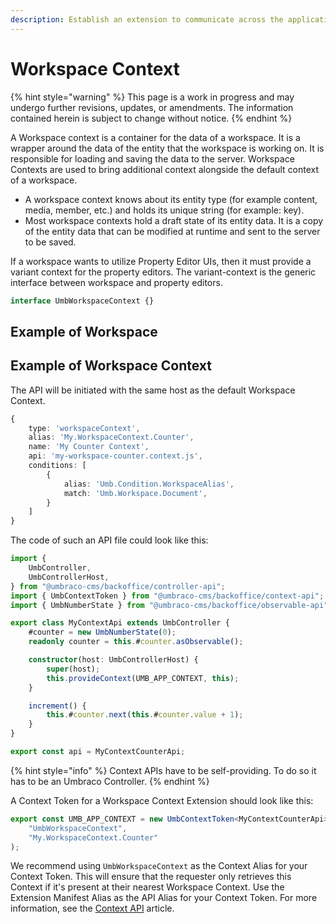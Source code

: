 ```yaml
---
description: Establish an extension to communicate across the application.
---
```


# Workspace Context

{% hint style="warning" %}
This page is a work in progress and may undergo further revisions, updates, or amendments. The information contained herein is subject to change without notice.
{% endhint %}

A Workspace context is a container for the data of a workspace. It is a wrapper around the data of the entity that the workspace is working on. It is responsible for loading and saving the data to the server. Workspace Contexts are used to bring additional context alongside the default context of a workspace.

* A workspace context knows about its entity type (for example content, media, member, etc.) and holds its unique string (for example: key).
* Most workspace contexts hold a draft state of its entity data. It is a copy of the entity data that can be modified at runtime and sent to the server to be saved.

If a workspace wants to utilize Property Editor UIs, then it must provide a variant context for the property editors. The variant-context is the generic interface between workspace and property editors.&#x20;

```ts
interface UmbWorkspaceContext {}
```

## Example of Workspace

## Example of Workspace Context

The API will be initiated with the same host as the default Workspace Context.

```typescript
{
    type: 'workspaceContext',
    alias: 'My.WorkspaceContext.Counter',
    name: 'My Counter Context',
    api: 'my-workspace-counter.context.js',
    conditions: [
        {
            alias: 'Umb.Condition.WorkspaceAlias',
            match: 'Umb.Workspace.Document',
        }
    ]
}
```

The code of such an API file could look like this:

```typescript
import {
    UmbController,
    UmbControllerHost,
} from "@umbraco-cms/backoffice/controller-api";
import { UmbContextToken } from "@umbraco-cms/backoffice/context-api";
import { UmbNumberState } from "@umbraco-cms/backoffice/observable-api";

export class MyContextApi extends UmbController {
    #counter = new UmbNumberState(0);
    readonly counter = this.#counter.asObservable();

    constructor(host: UmbControllerHost) {
        super(host);
        this.provideContext(UMB_APP_CONTEXT, this);
    }

    increment() {
        this.#counter.next(this.#counter.value + 1);
    }
}

export const api = MyContextCounterApi;
```

{% hint style="info" %}
Context APIs have to be self-providing. To do so it has to be an Umbraco Controller.
{% endhint %}

A Context Token for a Workspace Context Extension should look like this:

```typescript
export const UMB_APP_CONTEXT = new UmbContextToken<MyContextCounterApi>(
    "UmbWorkspaceContext",
    "My.WorkspaceContext.Counter"
);
```

We recommend using `UmbWorkspaceContext` as the Context Alias for your Context Token. This will ensure that the requester only retrieves this Context if it's present at their nearest Workspace Context. Use the Extension Manifest Alias as the API Alias for your Context Token. For more information, see the [Context API](../foundation/working-with-data/context-api.md) article.
